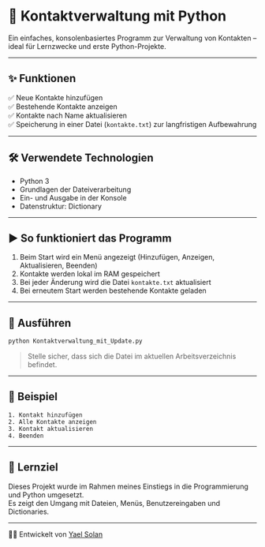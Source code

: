 # 📇 Kontaktverwaltung mit Python

Ein einfaches, konsolenbasiertes Programm zur Verwaltung von Kontakten – ideal für Lernzwecke und erste Python-Projekte.

---

## ✨ Funktionen

✅ Neue Kontakte hinzufügen  
✅ Bestehende Kontakte anzeigen  
✅ Kontakte nach Name aktualisieren  
✅ Speicherung in einer Datei (`kontakte.txt`) zur langfristigen Aufbewahrung

---

## 🛠️ Verwendete Technologien

- Python 3
- Grundlagen der Dateiverarbeitung
- Ein- und Ausgabe in der Konsole
- Datenstruktur: Dictionary

---

## ▶️ So funktioniert das Programm

1. Beim Start wird ein Menü angezeigt (Hinzufügen, Anzeigen, Aktualisieren, Beenden)
2. Kontakte werden lokal im RAM gespeichert
3. Bei jeder Änderung wird die Datei `kontakte.txt` aktualisiert
4. Bei erneutem Start werden bestehende Kontakte geladen

---

## 🚀 Ausführen

```bash
python Kontaktverwaltung_mit_Update.py
```

> Stelle sicher, dass sich die Datei im aktuellen Arbeitsverzeichnis befindet.

---

## 📁 Beispiel

```
1. Kontakt hinzufügen
2. Alle Kontakte anzeigen
3. Kontakt aktualisieren
4. Beenden
```

---

## 📌 Lernziel

Dieses Projekt wurde im Rahmen meines Einstiegs in die Programmierung und Python umgesetzt.  
Es zeigt den Umgang mit Dateien, Menüs, Benutzereingaben und Dictionaries.

---

👩‍💻 Entwickelt von [Yael Solan](https://github.com/yaelsolan)
